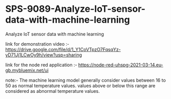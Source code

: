 # SPS-9089-Analyze-IoT-sensor-data-with-machine-learning
Analyze IoT sensor data with machine learning

link for demonstration video :- 
https://drive.google.com/file/d/1_Y1CoVTpzO7FqsqYz-yD71Jj1LCwOy9h/view?usp=sharing


link for the node red application :-
https://node-red-uhspg-2021-03-14.eu-gb.mybluemix.net/ui


note:- The machine learning model generally consider values between 16 to 50 as normal temperature values.
values above or below this range are considered as abnormal temperature values.

